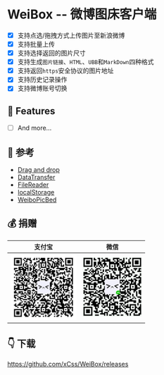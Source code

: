 # WeiBox -- 微博图床客户端

- [x] 支持点选/拖拽方式上传图片至新浪微博
- [x] 支持批量上传
- [x] 支持选择返回的图片尺寸
- [x] 支持生成`图片链接`、`HTML`、`UBB`和`MarkDown`四种格式
- [x] 支持返回`https`安全协议的图片地址
- [x] 支持历史记录操作
- [x] 支持微博账号切换

## 🚀 Features
- [ ] And more...

## 🔗 参考  
- [Drag and drop](https://developer.mozilla.org/en-US/docs/Web/Guide/HTML/Drag_and_drop)  
- [DataTransfer](https://developer.mozilla.org/en-US/docs/Web/API/DataTransfer)  
- [FileReader](https://developer.mozilla.org/en/docs/Web/API/FileReader)  
- [localStorage](https://developer.mozilla.org/en/docs/Web/API/Window/localStorage)  
- [WeiboPicBed](https://github.com/suxiaogang/WeiboPicBed)

## 💰 捐赠  
| 支付宝 | 微信 | 
| :------: | :------: | 
| <img width="150" src="./static/assets/alipay.png"> | <img width="135" src="./static/assets/wechat.png"> | 

## 👇 下载  
https://github.com/xCss/WeiBox/releases



